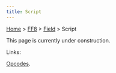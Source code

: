 ```yaml
---
title: Script
---
```


[Home](/Main%20Page.md) > [FF8](/FF8.md) > [Field](/FF8/Field.md) > Script

This page is currently under construction.

Links:

[Opcodes][].

  [Opcodes]: /FF8/Field/Script/Opcodes.md "wikilink"
